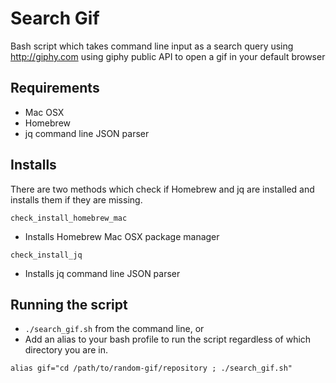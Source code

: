 # Search Gif #

Bash script which takes command line input as a search query using http://giphy.com using giphy public API to open a gif in your default browser

## Requirements ##

- Mac OSX 
- Homebrew
- jq command line JSON parser

## Installs ##

There are two methods which check if Homebrew and jq are installed and installs them if they are missing.

`check_install_homebrew_mac`
- Installs Homebrew Mac OSX package manager

`check_install_jq`
- Installs jq command line JSON parser

## Running the script ##

- `./search_gif.sh` from the command line, or
- Add an alias to your bash profile to run the script regardless of which directory you are in.

`alias gif="cd /path/to/random-gif/repository ; ./search_gif.sh"`
